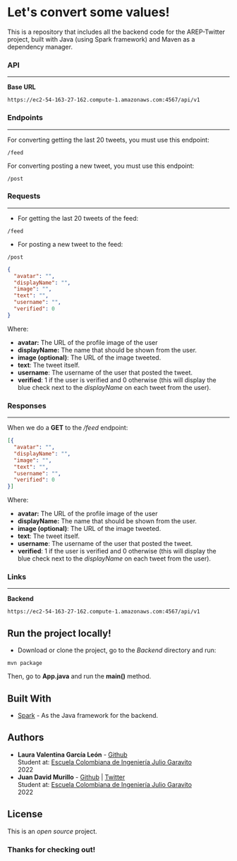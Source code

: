 # Let's convert some values!

This is a repository that includes all the backend code for the AREP-Twitter project, built with Java (using Spark framework) and Maven as a dependency manager.

### API

---

**Base URL**

```url
https://ec2-54-163-27-162.compute-1.amazonaws.com:4567/api/v1
```

### Endpoints

---

For converting getting the last 20 tweets, you must use this endpoint:

```url
/feed
```

For converting posting a new tweet, you must use this endpoint:

```url
/post
```

### Requests

---

- For getting the last 20 tweets of the feed:

```url
/feed
```

- For posting a new tweet to the feed:

```url
/post
```
```json
{
  "avatar": "",
  "displayName": "",
  "image": "",
  "text": "",
  "username": "",
  "verified": 0
}
```
Where:

- **avatar:** The URL of the profile image of the user
- **displayName:** The name that should be shown from the user.
- **image (optional)**: The URL of the image tweeted.
- **text**: The tweet itself.
- **username**: The username of the user that posted the tweet.
- **verified**: 1 if the user is verified and 0 otherwise (this will display the blue check next to the _displayName_ on each tweet from the user).


### Responses

---

When we do a **GET** to the _/feed_ endpoint:

```json
[{
  "avatar": "",
  "displayName": "",
  "image": "",
  "text": "",
  "username": "",
  "verified": 0
}]
```
Where:

- **avatar:** The URL of the profile image of the user
- **displayName:** The name that should be shown from the user.
- **image (optional)**: The URL of the image tweeted.
- **text**: The tweet itself.
- **username**: The username of the user that posted the tweet.
- **verified**: 1 if the user is verified and 0 otherwise (this will display the blue check next to the _displayName_ on each tweet from the user).

### Links

---

**Backend**

```url
https://ec2-54-163-27-162.compute-1.amazonaws.com:4567/api/v1
```


## Run the project locally!

- Download or clone the project, go to the _Backend_ directory and run:

```url
mvn package
```

Then, go to **App.java** and run the **main()** method.


## Built With
- [Spark](https://sparkjava.com/) - As the Java framework for the backend.

## Authors

- **Laura Valentina García León** - [Github](https://github.com/laura-gar)<br/>
  Student at: [Escuela Colombiana de Ingeniería Julio Garavito](https://www.escuelaing.edu.co/es/) <br/>
  2022
- **Juan David Murillo** - [Github](https://github.com/juancho20sp) | [Twitter](https://twitter.com/juancho20sp)<br/>
  Student at: [Escuela Colombiana de Ingeniería Julio Garavito](https://www.escuelaing.edu.co/es/) <br/>
  2022

## License

This is an _open source_ project.

### Thanks for checking out!
